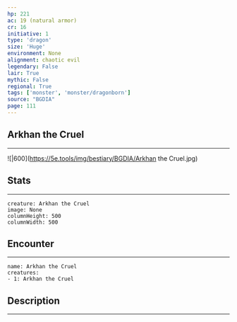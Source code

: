 ```yaml
---
hp: 221
ac: 19 (natural armor)
cr: 16
initiative: 1
type: 'dragon'    
size: 'Huge'
environment: None
alignment: chaotic evil
legendary: False
lair: True
mythic: False
regional: True
tags: ['monster', 'monster/dragonborn']
source: "BGDIA"
page: 111
---
```


## Arkhan the Cruel
---

![|600](https://5e.tools/img/bestiary/BGDIA/Arkhan the Cruel.jpg)

## Stats
---

```statblock
creature: Arkhan the Cruel
image: None
columnHeight: 500
columnWidth: 500
```

## Encounter
---

```encounter-table
name: Arkhan the Cruel
creatures:
- 1: Arkhan the Cruel
```

## Description
---




